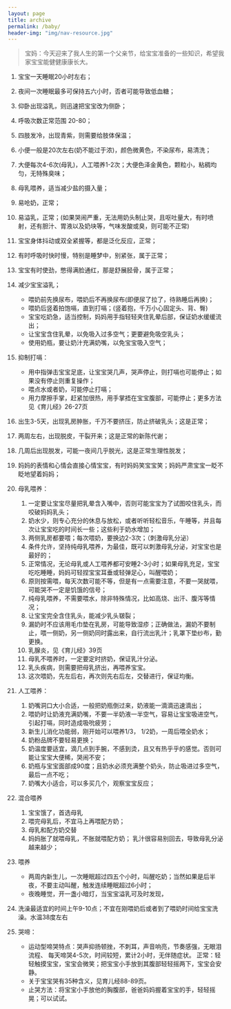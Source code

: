 ```yaml
---
layout: page
title: archive
permalink: /baby/
header-img: "img/nav-resource.jpg"
---
```


> 宝妈：今天迎来了我人生的第一个父亲节，给宝宝准备的一些知识，希望我家宝宝能健健康康长大。

1. 宝宝一天睡眠20小时左右；
2. 夜间一次睡眠最多可保持五六小时，否者可能导致低血糖；
3. 仰卧出现溢乳，则迅速把宝宝改为侧卧；
4. 呼吸次数正常范围 20-80；
5. 四肢发冷，出现青紫，则需要给肢体保温；
6. 小便一般是20次左右(奶不能过于浓)，颜色微黄色，不染尿布，易清洗；
7. 大便每次4-6次(母乳)，人工喂养1-2次；大便色泽金黄色，颗粒小，粘稠均匀，无特殊臭味；
8. 母乳喂养，适当减少盐的摄入量；
9. 易呛奶，正常；
10. 易溢乳，正常；(如果哭闹严重，无法用奶头制止哭，且呕吐量大，有时喷射，还有胆汁、胃液以及奶块等，气味发酸或臭，则可能不正常)
11. 宝宝身体抖动或双全紧握等，都是泛化反应，正常；
12. 有时呼吸时快时慢，特别是睡梦中，别紧张，属于正常；
13. 宝宝有时使劲，憋得满脸通红，那是舒展胫骨，属于正常；
14. 减少宝宝溢乳；
    - 喂奶前先换尿布，喂奶后不再换尿布(即便尿了拉了，待熟睡后再换)；
    - 喂奶后竖着拍饱嗝，直到打嗝；(竖着抱，千万小心固定头、背、臀)
    - 宝宝吃奶急，适当控制，妈妈用手指轻轻夹住乳晕后部，保证奶水缓缓流出；
    - 让宝宝含住乳晕，以免吸入过多空气；更要避免吸空乳头；
    - 使用奶瓶，要让奶汁充满奶嘴，以免宝宝吸入空气；

15. 抑制打嗝：
    - 用中指弹击宝宝足底，让宝宝哭几声，哭声停止，则打嗝也可能停止；如果没有停止则重复操作；
    - 喂点水或者奶，可能停止打嗝；
    - 用力摩擦手掌，赶紧加很热，用手掌捂在宝宝腹部，可能停止；更多方法见《育儿经》26-27页


16. 出生3-5天，出现乳房肿胀，千万不要挤压，防止挤破乳头；这是正常；
17. 两周左右，出现脱皮，干裂开来；这是正常的新陈代谢；
18. 几周后出现脱发，可能一夜间几乎脱光，这是正常生理性脱发；

19. 妈妈的表情和心情会直接心情宝宝，有时妈妈笑宝宝笑；妈妈严肃宝宝一眨不眨地望着妈妈；

20. 母乳喂养：

    1. 一定要让宝宝尽量把乳晕含入嘴中，否则可能宝宝为了试图咬住乳头，而咬破妈妈乳头；
    2. 奶水少，则专心充分的休息与放松，或者听听轻松音乐，午睡等，并且每次让宝宝吃的时间长一些；这些利于奶水增加；
    3. 两侧乳房都要喂；每次喂奶，要换边2-3次；（刺激母乳分泌）
    4. 条件允许，坚持纯母乳喂养，为最佳，既可以刺激母乳分泌，对宝宝也是最好的；
    5. 正常情况，无论母乳或人工喂养都可安睡2-3小时；如果母乳充足，宝宝吃吃睡睡，妈妈可轻捏宝宝耳垂或轻弹足心，叫醒喂奶；
    6. 原则按需喂，每天次数可能不等，但是有一点需要注意，不要一哭就喂，可能哭不一定是饥饿的信号；
    7. 纯母乳喂养，不需要喂水，除非特殊情况，比如高烧、出汗、腹泻等情况；
    8. 让宝宝完全含住乳头，能减少乳头皲裂；
    9. 漏奶时不应该用毛巾垫在乳房，可能导致湿疹；正确做法，漏奶不要制止，喂一侧奶，另一侧奶同时露出来，自行流出乳汁；乳罩下垫纱布，勤更换。
    10. 乳腺炎，见《育儿经》39页
    11. 母乳不喂养时，一定要定时挤奶，保证乳汁分泌。
    12. 乳头疾病，则需要把母乳挤出，再喂养宝宝。
    13. 这次喂奶，先左后右，再次则先右后左，交替进行，保证均衡。

21. 人工喂养：

    1. 奶嘴洞口大小合适，一般把奶瓶倒过来，奶液能一滴滴迅速滴出；
    2. 喂奶时让奶液充满奶嘴，不要一半奶液一半空气，容易让宝宝吸进空气，引起打嗝，同时造成吸吮疲劳；
    3. 新生儿消化功能弱，刚开始可以喂养1/3， 1/2奶，一周后喂全奶水；
    4. 奶粉品牌不要轻易更换；
    5. 奶温度要适宜，滴几点到手腕，不感到烫，且又有热乎乎的感觉。否则可能让宝宝大便稀，哭闹不安；
    6. 奶瓶与宝宝面部成90度；且奶水必须充满整个奶头，防止吸进过多空气，最后一点不吃；
    7. 奶嘴大小适合，可以多买几个，观察宝宝反应；


22. 混合喂养

    1. 宝宝饿了，首选母乳
    2. 喂完母乳后，不宜马上再喂配方奶；
    3. 母乳和配方奶交替
    4. 妈妈胀了就喂母乳，不胀就喂配方奶； 乳汁很容易别回去，导致母乳分泌越来越少；

23. 喂养
    - 两周内新生儿，一次睡眠超过四五个小时，叫醒吃奶；当然如果是后半夜，不要主动叫醒，触发连续睡眠超过6小时；
    - 夜晚睡觉，开一盏小暗灯，当宝宝溢乳可及时发现，

24. 洗澡最适宜的时间上午9-10点；不宜在刚喂奶后或者到了喂奶时间给宝宝洗澡。水温38度左右

25. 哭啼：
    - 运动型啼哭特点：哭声抑扬顿挫，不刺耳，声音响亮，节奏感强，无眼泪流程、
    每天啼哭4-5次，时间较短，累计2小时，无伴随症状。
    正常：轻轻触摸宝宝，宝宝会微笑；把宝宝小手放到其腹部轻轻摇两下，宝宝会安静。
    - 关于宝宝哭有35种含义，见育儿经88-89页。
    - 止哭方法：将宝宝小手放他的胸腹部，爸爸妈妈握着宝宝的手，轻轻摇晃；可以试试。
